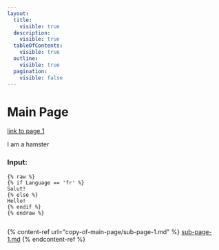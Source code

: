```yaml
---
layout:
  title:
    visible: true
  description:
    visible: true
  tableOfContents:
    visible: true
  outline:
    visible: true
  pagination:
    visible: false
---
```


# Main Page

[link to page 1](copy-of-main-page/sub-page-1.md)

I am a hamster

### Input:

```
{% raw %}
{% if Language == 'fr' %}
Salut!
{% else %}
Hello!
{% endif %}
{% endraw %}


```

{% content-ref url="copy-of-main-page/sub-page-1.md" %}
[sub-page-1.md](copy-of-main-page/sub-page-1.md)
{% endcontent-ref %}
